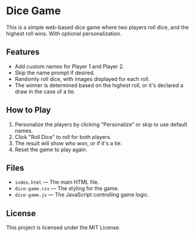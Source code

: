 # Dice Game

This is a simple web-based dice game where two players roll dice, and the highest roll wins. With optional personalization.

## Features
- Add custom names for Player 1 and Player 2.
- Skip the name prompt if desired.
- Randomly roll dice, with images displayed for each roll.
- The winner is determined based on the highest roll, or it's declared a draw in the case of a tie.

## How to Play
1. Personalize the players by clicking "Personalize" or skip to use default names.
2. Click "Roll Dice" to roll for both players.
3. The result will show who won, or if it's a tie.
4. Reset the game to play again.

## Files
- `index.html` — The main HTML file.
- `dice-game.css` — The styling for the game.
- `dice-game.js` — The JavaScript controlling game logic.

## License
This project is licensed under the MIT License.
